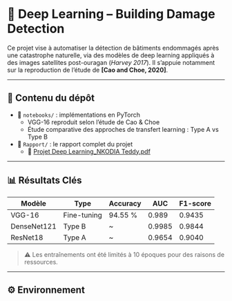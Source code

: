 # 🧠 Deep Learning – Building Damage Detection

Ce projet vise à automatiser la détection de bâtiments endommagés après une catastrophe naturelle, via des modèles de deep learning appliqués à des images satellites post-ouragan (*Harvey 2017*). Il s’appuie notamment sur la reproduction de l’étude de **[Cao and Choe, 2020]**.

---

## 📂 Contenu du dépôt

- 📁 `notebooks/` : implémentations en PyTorch
  - VGG-16 reproduit selon l’étude de Cao & Choe
  - Étude comparative des approches de transfert learning : Type A vs Type B
- 📁 `Rapport/` : le rapport complet du projet
  - 📄 [Projet Deep Learning_NKODIA Teddy.pdf](./Rapport/Projet%20Deep%20Learning_NKODIA%20Teddy.pdf)

---

## 📊 Résultats Clés

| Modèle         | Type       | Accuracy | AUC     | F1-score |
|----------------|------------|----------|---------|----------|
| VGG-16         | Fine-tuning| 94.55 %  | 0.989   | 0.9435   |
| DenseNet121    | Type B     | ~        | 0.9985  | 0.9844   |
| ResNet18       | Type A     | ~        | 0.9654  | 0.9040   |

> ⚠️ Les entraînements ont été limités à 10 époques pour des raisons de ressources.

---

## ⚙️ Environnement
